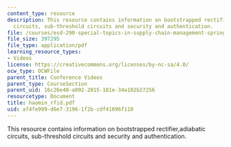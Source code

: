 ```yaml
---
content_type: resource
description: This resource contains information on bootstrapped rectifier,adiabatic
  circuits, sub-threshold circuits and security and authentication.
file: /courses/esd-290-special-topics-in-supply-chain-management-spring-2005/af4fe999d6e731961f2bcdf41696f110_haomin_rfid.pdf
file_size: 397295
file_type: application/pdf
learning_resource_types:
- Videos
license: https://creativecommons.org/licenses/by-nc-sa/4.0/
ocw_type: OCWFile
parent_title: Conference Videos
parent_type: CourseSection
parent_uid: 16c26e40-a092-2015-181e-34a102b27256
resourcetype: Document
title: haomin_rfid.pdf
uid: af4fe999-d6e7-3196-1f2b-cdf41696f110
---
```

This resource contains information on bootstrapped rectifier,adiabatic circuits, sub-threshold circuits and security and authentication.